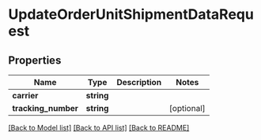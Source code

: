 # UpdateOrderUnitShipmentDataRequest

## Properties
Name | Type | Description | Notes
------------ | ------------- | ------------- | -------------
**carrier** | **string** |  | 
**tracking_number** | **string** |  | [optional] 

[[Back to Model list]](../../../README.md#documentation-for-models) [[Back to API list]](../../../README.md#documentation-for-api-endpoints) [[Back to README]](../../../README.md)


